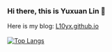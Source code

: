 ### Hi there, this is Yuxuan Lin 👋
Here is my blog: [L10yx.github.io](https://l10yx.github.io) <br><br>
[![Top Langs](https://github-readme-stats.vercel.app/api/top-langs/?username=L10yx&hide=Roff&layout=compact&hide_border=true&langs_count=12)](https://github.com/anuraghazra/github-readme-stats)
<!--
**L10yx/L10yx** is a ✨ _special_ ✨ repository because its `README.md` (this file) appears on your GitHub profile.

Here are some ideas to get you started:

- 🔭 I’m currently working on ...
- 🌱 I’m currently learning ...
- 👯 I’m looking to collaborate on ...
- 🤔 I’m looking for help with ...
- 💬 Ask me about ...
- 📫 How to reach me: ...
- 😄 Pronouns: ...
- ⚡ Fun fact: ...
-->
